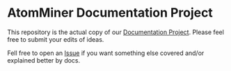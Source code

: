 # AtomMiner Documentation Project

This repository is the actual copy of our [Documentation Project](https://docs.atomminer.com/). Please feel free to submit your edits of ideas.

Fell free to open an [Issue](https://github.com/atomminer/documentation/issues/new) if you want something else covered and/or explained better by docs.
